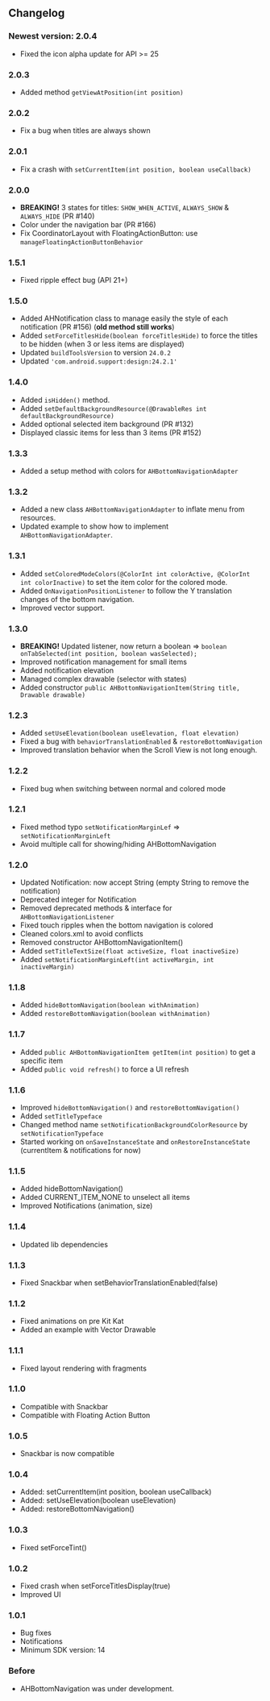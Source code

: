## Changelog

### Newest version: 2.0.4

* Fixed the icon alpha update for API >= 25

### 2.0.3

* Added method `getViewAtPosition(int position)`

### 2.0.2

* Fix a bug when titles are always shown 

### 2.0.1

* Fix a crash with `setCurrentItem(int position, boolean useCallback)`

### 2.0.0

* **BREAKING!** 3 states for titles: `SHOW_WHEN_ACTIVE`, `ALWAYS_SHOW` & `ALWAYS_HIDE` (PR #140)
* Color under the navigation bar (PR #166)
* Fix CoordinatorLayout with FloatingActionButton: use `manageFloatingActionButtonBehavior`

### 1.5.1

* Fixed ripple effect bug (API 21+)

### 1.5.0

* Added AHNotification class to manage easily the style of each notification (PR #156) (**old method still works**)
* Added `setForceTitlesHide(boolean forceTitlesHide)` to force the titles to be hidden (when 3 or less items are displayed)
* Updated `buildToolsVersion` to version `24.0.2`
* Updated `'com.android.support:design:24.2.1'`

### 1.4.0

* Added `isHidden()` method.
* Added `setDefaultBackgroundResource(@DrawableRes int defaultBackgroundResource)`
* Added optional selected item background (PR #132)
* Displayed classic items for less than 3 items (PR #152)

### 1.3.3

* Added a setup method with colors for `AHBottomNavigationAdapter`

### 1.3.2

* Added a new class `AHBottomNavigationAdapter` to inflate menu from resources.
* Updated example to show how to implement `AHBottomNavigationAdapter`.

### 1.3.1

* Added `setColoredModeColors(@ColorInt int colorActive, @ColorInt int colorInactive)` to set the item color for the colored mode.
* Added `OnNavigationPositionListener` to follow the Y translation changes of the bottom navigation.
* Improved vector support.

### 1.3.0

* **BREAKING!** Updated listener, now return a boolean => `boolean onTabSelected(int position, boolean wasSelected);`
* Improved notification management for small items
* Added notification elevation
* Managed complex drawable (selector with states)
* Added constructor `public AHBottomNavigationItem(String title, Drawable drawable)`

### 1.2.3

* Added `setUseElevation(boolean useElevation, float elevation)`
* Fixed a bug with `behaviorTranslationEnabled` & `restoreBottomNavigation`
* Improved translation behavior when the Scroll View is not long enough.

### 1.2.2

* Fixed bug when switching between normal and colored mode

### 1.2.1

* Fixed method typo `setNotificationMarginLef` => `setNotificationMarginLeft`
* Avoid multiple call for showing/hiding AHBottomNavigation

### 1.2.0

* Updated Notification: now accept String (empty String to remove the notification)
* Deprecated integer for Notification
* Removed deprecated methods & interface for `AHBottomNavigationListener`
* Fixed touch ripples when the bottom navigation is colored
* Cleaned colors.xml to avoid conflicts
* Removed constructor AHBottomNavigationItem()
* Added `setTitleTextSize(float activeSize, float inactiveSize)`
* Added `setNotificationMarginLeft(int activeMargin, int inactiveMargin)`

### 1.1.8

* Added `hideBottomNavigation(boolean withAnimation)`
* Added `restoreBottomNavigation(boolean withAnimation)`

### 1.1.7

* Added `public AHBottomNavigationItem getItem(int position)` to get a specific item
* Added `public void refresh()` to force a UI refresh

### 1.1.6

* Improved `hideBottomNavigation()` and `restoreBottomNavigation()`
* Added `setTitleTypeface`
* Changed method name `setNotificationBackgroundColorResource` by `setNotificationTypeface`
* Started working on `onSaveInstanceState` and `onRestoreInstanceState` (currentItem & notifications for now)

### 1.1.5

* Added hideBottomNavigation()
* Added CURRENT_ITEM_NONE to unselect all items
* Improved Notifications (animation, size)

### 1.1.4

* Updated lib dependencies

### 1.1.3

* Fixed Snackbar when setBehaviorTranslationEnabled(false)

### 1.1.2

* Fixed animations on pre Kit Kat
* Added an example with Vector Drawable

### 1.1.1

* Fixed layout rendering with fragments

### 1.1.0

* Compatible with Snackbar
* Compatible with Floating Action Button

### 1.0.5

* Snackbar is now compatible

### 1.0.4

* Added: setCurrentItem(int position, boolean useCallback)
* Added: setUseElevation(boolean useElevation)
* Added: restoreBottomNavigation()

### 1.0.3

* Fixed setForceTint()

### 1.0.2

* Fixed crash when setForceTitlesDisplay(true)
* Improved UI

### 1.0.1

* Bug fixes
* Notifications
* Minimum SDK version: 14

### Before

* AHBottomNavigation was under development.